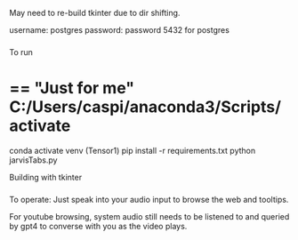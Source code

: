 May need to re-build tkinter due to dir shifting.

username: postgres
password: password 
5432 for postgres



### 
To run
###

==
"Just for me"
C:/Users/caspi/anaconda3/Scripts/activate
==

conda activate venv (Tensor1)
pip install -r requirements.txt
python jarvisTabs.py

Building with tkinter 

###
To operate: Just speak into your audio input to browse the web and tooltips.

For youtube browsing, system audio still needs to be listened to and queried by gpt4 to converse with you as the video plays.
###